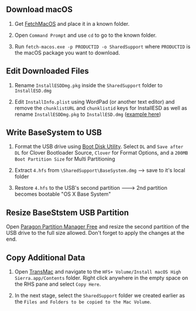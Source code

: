 ## Download macOS
1. Get [FetchMacOS](https://www.insanelymac.com/forum/topic/326366-fetchmacos-a-tool-to-download-macos-on-non-mac-platforms/) and place it in a known folder.

2. Open `Command Prompt` and use `cd` to go to the known folder.

3. Run `fetch-macos.exe -p PRODUCTID -o SharedSupport` where `PRODUCTID` is the macOS package you want to download.

## Edit Downloaded Files
1. Rename `InstallESDDmg.pkg` inside the `SharedSupport` folder to `InstallESD.dmg`

2. Edit `InstallInfo.plist` using WordPad (or another text editor) and remove the `chunklistURL` and `chunklistid` keys for InstallESD as well as rename `InstallESDDmg.pkg` to `InstallESD.dmg` ([example here](https://gist.github.com/foxlet/0d479afe9f2786fdfbc097025f793b88))

## Write BaseSystem to USB
1. Format the USB drive using [Boot Disk Utility](http://cvad-mac.narod.ru/files/BDU_v2.1.2018.023b.zip). Select `DL` and `Save after DL` for Clover Bootloader Source,  `Clover` for Format Options, and a `200MB Boot Partition Size` for Multi Partitioning

2. Extract `4.hfs` from `\SharedSupport\BaseSystem.dmg` --> save to it's local folder

3. Restore `4.hfs` to the USB's second partition --->  2nd partition becomes bootable "OS X Base System"

## Resize BaseStstem USB Partition
Open [Paragon Partition Manager Free](https://www.paragon-software.com/free/pm-express/) and resize the second partition of the USB drive to the full size allowed.  Don't forget to apply the changes at the end.

## Copy Additional Data
1. Open [TransMac](http://www.acutesystems.com/tmac/tmsetup.exe) and navigate to the `HFS+ Volume/Install macOS High Sierra.app/Contents` folder.  Right click anywhere in the empty space on the RHS pane and select `Copy Here`.

2.  In the next stage, select the `SharedSupport` folder we created earlier as the `Files and Folders to be copied to the Mac Volume`.